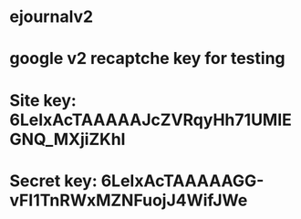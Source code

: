 # ejournalv2

# google v2 recaptche key for testing
# Site key: 6LeIxAcTAAAAAJcZVRqyHh71UMIEGNQ_MXjiZKhI
# Secret key: 6LeIxAcTAAAAAGG-vFI1TnRWxMZNFuojJ4WifJWe